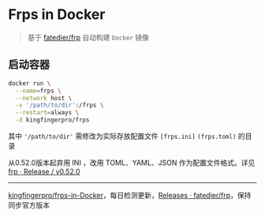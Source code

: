 # Frps in Docker

> 基于 [fatedier/frp](https://github.com/fatedier/frp/releases) 自动构建 `Docker` 镜像

## 启动容器

```bash
docker run \
  --name=frps \
  --network host \
  -v '/path/to/dir':/frps \
  --restart=always \
  -d kingfingerpro/frps
```

其中 `'/path/to/dir'` 需修改为实际存放配置文件 `[frps.ini]` `(frps.toml)` 的目录

从0.52.0版本起弃用 INI ，改用 TOML、YAML、JSON 作为配置文件格式。详见 [frp · Release / v0.52.0](https://github.com/fatedier/frp/releases/tag/v0.52.0)

---

[kingfingerpro/frps-in-Docker](https://github.com/kingfingerpro/frps-in-Docker)，每日检测更新，[Releases · fatedier/frp](https://github.com/fatedier/frp/releases)，保持同步官方版本

